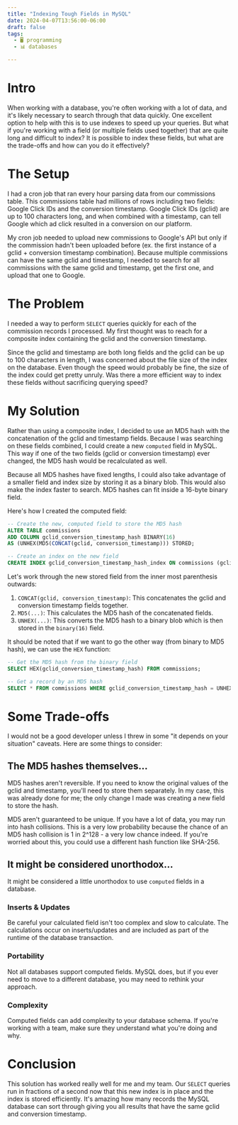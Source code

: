 ```yaml
---
title: "Indexing Tough Fields in MySQL"
date: 2024-04-07T13:56:00-06:00
draft: false
tags:
  - 🖥️ programming
  - 📊 databases

---
```


# Intro

When working with a database, you're often working with a lot of data, and it's likely necessary to search through that data quickly. One excellent option to help with this is to use indexes to speed up your queries. But what if you're working with a field (or multiple fields used together) that are quite long and difficult to index? It is possible to index these fields, but what are the trade-offs and how can you do it effectively?

# The Setup

I had a cron job that ran every hour parsing data from our commissions table. This commissions table had millions of rows including two fields: Google Click IDs and the conversion timestamp. Google Click IDs (gclid) are up to 100 characters long, and when combined with a timestamp, can tell Google which ad click resulted in a conversion on our platform.

My cron job needed to upload new commissions to Google's API but only if the commission hadn't been uploaded before (ex. the first instance of a gclid + conversion timestamp combination). Because multiple commissions can have the same gclid and timestamp, I needed to search for all commissions with the same gclid and timestamp, get the first one, and upload that one to Google.

# The Problem

I needed a way to perform `SELECT` queries quickly for each of the commission records I processed. My first thought was to reach for a composite index containing the gclid and the conversion timestamp. 

Since the gclid and timestamp are both long fields and the gclid can be up to 100 characters in length, I was concerned about the file size of the index on the database. Even though the speed would probably be fine, the size of the index could get pretty unruly. Was there a more efficient way to index these fields without sacrificing querying speed?

# My Solution

Rather than using a composite index, I decided to use an MD5 hash with the concatenation of the gclid and timestamp fields. Because I was searching on these fields combined, I could create a new `computed` field in MySQL. This way if one of the two fields (gclid or conversion timestamp) ever changed, the MD5 hash would be recalculated as well.

Because all MD5 hashes have fixed lengths, I could also take advantage of a smaller field and index size by storing it as a binary blob. This would also make the index faster to search. MD5 hashes can fit inside a 16-byte binary field.

Here's how I created the computed field:

```sql
-- Create the new, computed field to store the MD5 hash
ALTER TABLE commissions
ADD COLUMN gclid_conversion_timestamp_hash BINARY(16) 
AS (UNHEX(MD5(CONCAT(gclid, conversion_timestamp))) STORED;

-- Create an index on the new field
CREATE INDEX gclid_conversion_timestamp_hash_index ON commissions (gclid_conversion_timestamp_hash);
```

Let's work through the new stored field from the inner most parenthesis outwards:

1. `CONCAT(gclid, conversion_timestamp)`: This concatenates the gclid and conversion timestamp fields together.
2. `MD5(...)`: This calculates the MD5 hash of the concatenated fields.
3. `UNHEX(...)`: This converts the MD5 hash to a binary blob which is then stored in the `binary(16)` field.

It should be noted that if we want to go the other way (from binary to MD5 hash), we can use the `HEX` function:

```sql
-- Get the MD5 hash from the binary field
SELECT HEX(gclid_conversion_timestamp_hash) FROM commissions;

-- Get a record by an MD5 hash
SELECT * FROM commissions WHERE gclid_conversion_timestamp_hash = UNHEX("known_md5_hash");
```

# Some Trade-offs

I would not be a good developer unless I threw in some "it depends on your situation" caveats. Here are some things to consider:

## The MD5 hashes themselves...

MD5 hashes aren't reversible. If you need to know the original values of the gclid and timestamp, you'll need to store them separately. In my case, this was already done for me; the only change I made was creating a new field to store the hash.

MD5 aren't guaranteed to be unique. If you have a lot of data, you may run into hash collisions. This is a very low probability because the chance of an MD5 hash collision is 1 in 2^128 - a very low chance indeed. If you're worried about this, you could use a different hash function like SHA-256.

## It might be considered unorthodox...

It might be considered a little unorthodox to use `computed` fields in a database.

### Inserts & Updates

Be careful your calculated field isn't too complex and slow to calculate. The calculations occur on inserts/updates and are included as part of the runtime of the database transaction.

### Portability

Not all databases support computed fields. MySQL does, but if you ever need to move to a different database, you may need to rethink your approach. 

### Complexity

Computed fields can add complexity to your database schema. If you're working with a team, make sure they understand what you're doing and why.

# Conclusion

This solution has worked really well for me and my team. Our `SELECT` queries run in fractions of a second now that this new index is in place and the index is stored efficiently. It's amazing how many records the MySQL database can sort through giving you all results that have the same gclid and conversion timestamp.